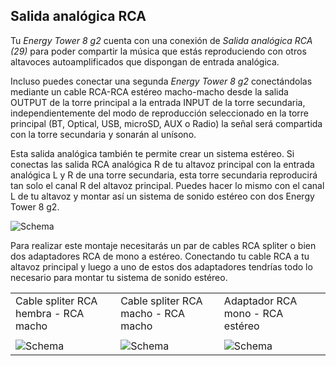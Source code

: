 ## Salida analógica RCA

Tu *Energy Tower 8 g2* cuenta con una conexión de *Salida analógica RCA (29)* para poder compartir la música que estás reproduciendo con otros altavoces autoamplificados que dispongan de entrada analógica.

Incluso puedes conectar una segunda *Energy Tower 8 g2* conectándolas mediante un cable RCA-RCA estéreo macho-macho desde la salida OUTPUT de la torre principal a la entrada INPUT de la torre secundaria, independientemente del modo de reproducción seleccionado en la torre principal (BT, Optical, USB, microSD, AUX o Radio) la señal será compartida con la torre secundaria y sonarán al unísono.

Esta salida analógica también te permite crear un sistema estéreo. Si conectas las salida RCA analógica R de tu altavoz principal con la entrada analógica L y R de una torre secundaria, esta torre secundaria reproducirá tan solo el canal R del altavoz principal. Puedes hacer lo mismo con el canal L de tu altavoz y montar así un sistema de sonido estéreo con dos Energy Tower 8 g2.

![Schema](http://static.energysistem.com/images/manuals/42931/59d1fd0ebd740.jpg)

Para realizar este montaje necesitarás un par de cables RCA spliter o bien dos adaptadores RCA de mono a estéreo. Conectando tu cable RCA a tu altavoz principal y luego a uno de estos dos adaptadores tendrías todo lo necesario para montar tu sistema de sonido estéreo.

|  |  |  |
|:-------|:-------|:-------|
|Cable spliter RCA hembra - RCA macho|Cable spliter RCA macho - RCA macho|Adaptador RCA mono - RCA estéreo|
|  |  |  |
|![Schema](http://static.energysistem.com/images/manuals/42931/59d1fe06a9ac9.jpg)|![Schema](http://static.energysistem.com/images/manuals/42931/59d205e756cb3.jpg)|![Schema](http://static.energysistem.com/images/manuals/42931/59d20173ddef7.jpg)|
